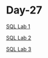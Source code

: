# Day-27
[SQL Lab 1](https://satr.codes/course/FtkmhtJpQW/view)

[SQL Lab 2](https://satr.codes/course/APjgdQqVWR/view)

[SQL Lab 3](https://satr.codes/course/bOXiOFzkMv/view)

